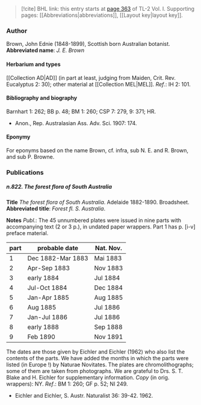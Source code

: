 > [!cite] BHL link: this entry starts at [page 363](https://www.biodiversitylibrary.org/page/33120494) of TL-2 Vol. I.
> Supporting pages: [[Abbreviations|abbreviations]], [[Layout key|layout key]].

### Author

Brown, John Ednie (1848-1899), Scottish born Australian botanist. 
**Abbreviated name**: *J. E. Brown*

#### Herbarium and types

[[Collection AD|AD]] (in part at least, judging from Maiden, Crit. Rev. Eucalyptus 2: 30); other material at [[Collection MEL|MEL]].
*Ref*.: IH 2: 101.

#### Bibliography and biography

Barnhart 1: 262; BB p. 48; BM 1: 260; CSP 7: 279, 9: 371; HR.
- Anon., Rep. Australasian Ass. Adv. Sci. 1907: 174.

#### Eponymy

For eponyms based on the name Brown, cf. infra, sub N. E. and R. Brown, and sub P. Browne.

### Publications

##### n.822. The forest flora of South Australia

**Title**
*The forest flora of South Australia*. Adelaide 1882-1890. Broadsheet.
**Abbreviated title**: *Forest fl. S. Australia*.

**Notes**
*Publ*.: The 45 unnumbered plates were issued in nine parts with accompanying text (2 or 3 p.), in undated paper wrappers. Part 1 has p. \[i-v\] preface material.

|part	|probable date	|Nat. Nov.	|
|---	|---	|---	|
|1	|Dec 1882-Mar 1883	|Mai 1883	|
|2	|Apr-Sep 1883	|Nov 1883	|
|3	|early 1884	|Jul 1884	|
|4	|Jul-Oct 1884	|Dec 1884	|
|5	|Jan-Apr 1885	|Aug 1885|
|6	|Aug 1885	|Jul 1886|
|7	|Jan-Jul 1886	|Jul 1886|
|8	|early 1888	|Sep 1888|
|9	|Feb 1890	|Nov 1891|

The dates are those given by Eichler and Eichler (1962) who also list the contents of the parts. We have added the months in which the parts were listed (in Europe !) by Naturae Novitates. The plates are chromolithographs; some of them are taken from photographs.
We are grateful to Drs. S. T. Blake and H. Eichler for supplementary information. *Copy* (in orig. wrappers): NY.
*Ref*.: BM 1: 260; GF p. 52; NI 249.
- Eichler and Eichler, S. Austr. Naturalist 36: 39-42. 1962.

